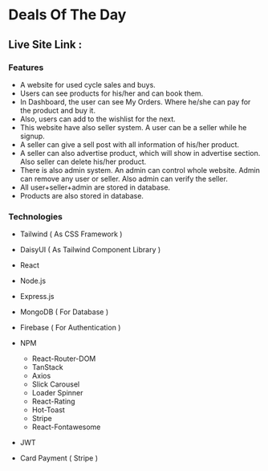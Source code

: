# Deals Of The Day

## Live Site Link :

### Features

- A website for used cycle sales and buys.
- Users can see products for his/her and can book them.
- In Dashboard, the user can see My Orders. Where he/she can pay for the product and buy it.
- Also, users can add to the wishlist for the next.
- This website have also seller system. A user can be a seller while he signup.
- A seller can give a sell post with all information of his/her product.
- A seller can also advertise product, which will show in advertise section. Also seller can delete his/her product.
- There is also admin system. An admin can control whole website. Admin can remove any user or seller. Also admin can verify the seller.
- All user+seller+admin are stored in database.
- Products are also stored in database.

### Technologies

- Tailwind ( As CSS Framework )
- DaisyUI ( As Tailwind Component Library )
- React
- Node.js
- Express.js
- MongoDB ( For Database )
- Firebase ( For Authentication )
- NPM
    - React-Router-DOM
    - TanStack
    - Axios
    - Slick Carousel
    - Loader Spinner
    - React-Rating
    - Hot-Toast
    - Stripe
    - React-Fontawesome
    
- JWT
- Card Payment ( Stripe )